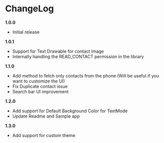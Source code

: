 
# ChangeLog

 **1.0.0**
   - Initial release


 **1.0.1**
   - Support for Text Drawable for contact Image
   - Internally handling the READ_CONTACT permission in the library


 **1.1.0**
   - Add method to fetch only contacts from the phone (Will be useful if you want to customize the UI)
   - Fix Duplicate contact issue
   - Search bar UI improvement

 **1.2.0**
   - Add support for Default Background Color for TextMode
   - Update Readme and Sample app

 **1.3.0**
   - Add support for custom theme